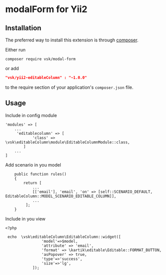modalForm for Yii2
========================
Installation
------------
The preferred way to install this extension is through [composer](http://getcomposer.org/download/).

Either run

```
composer require vsk/modal-form
```
or add

```json
"vsk/yii2-editableColumn" : "~1.0.0"
```

to the require section of your application's `composer.json` file.


Usage
-----
Include in config module 

```
'modules' => [
    ...
     'editablecolumn' => [
            'class' => \vsk\editableColumn\module\EditableColumnModule::class,
        ]
    ...
]

```
Add scenario in you model

```
    public function rules()
    {
        return [
            ...
            [['email'], 'email', 'on' => [self::SCENARIO_DEFAULT, EditableColumn::MODEL_SCENARIO_EDITABLE_COLUMN]],
            ...
         ];
    }
```

Include in you view

```
<?php

 echo  \vsk\editableColumn\EditableColumn::widget([
                'model'=>$model,
                'attribute' => 'email',
                'format' => \kartik\editable\Editable::FORMAT_BUTTON,
                'asPopover' => true,
                'type'=>'success',
                'size'=>'lg',
            ]);

```